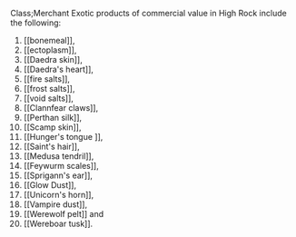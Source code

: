 Class;Merchant
Exotic products of commercial value in High Rock include the following: 
1. [[bonemeal]],  
2. [[ectoplasm]], 
3. [[Daedra skin]], 
4. [[Daedra's heart]], 
5. [[fire salts]], 
6. [[frost salts]], 
7. [[void salts]], 
8. [[Clannfear claws]], 
9. [[Perthan silk]], 
10. [[Scamp skin]], 
11. [[Hunger's tongue ]], 
12. [[Saint's hair]], 
13. [[Medusa tendril]], 
14. [[Feywurm scales]], 
15. [[Sprigann's ear]], 
16. [[Glow Dust]], 
17. [[Unicorn's horn]], 
18. [[Vampire dust]], 
19. [[Werewolf pelt]] and 
20. [[Wereboar tusk]].


